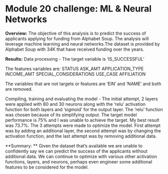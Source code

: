 # Module 20 challenge: ML & Neural Networks

**Overview:**
The objective of this analysis is to predict the success of applicants applying for funding from Alphabet Soup. The analysis will leverage machine learning and neural networks.The dataset is provided by Alphabet Soup with 34K that have received funding over the years. 

**Results:**
Data processing -
The target variable is ‘IS_SUCCESSFUL’

The features variables are:
STATUS
ASK_AMT
APPLICATION_TYPE
INCOME_AMT
SPECIAL_CONSIDERATIONS
USE_CASE
AFFILIATION

The variables that are not targets or features are ‘EIN’ and ‘NAME’ and both are removed.

Compiling, training and evaluating the model - 
The initial attempt, 2 layers were applied with 80 and 30 neurons along with the ‘relu’ activation function for both layers and ‘sigmoid’ for the output layer.  The ‘relu’ function was chosen because of its simplifying output. 
The target model performance is 75% and I was unable to achieve the target. My best result was 73.7%.
The 3 attempts were made to optimize the model. First attempt was by adding an additional layer,  the second attempt was by changing the activation function, and the last attempt was by removing additional data. 
		
**Summary: **
Given the dataset that’s available we are unable to confidently say we can predict the success of the applicants without additional data. We can continue to optimize with various other activation functions, layers, and neurons, perhaps even engineer some additional features to be considered for the model. 

